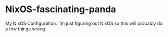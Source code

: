 # NixOS-fascinating-panda
  My NixOS Configuration.
  I'm just figuring out NixOS so this will probably do a few things wrong.


